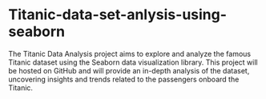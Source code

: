 # Titanic-data-set-anlysis-using-seaborn
The Titanic Data Analysis project aims to explore and analyze the famous Titanic dataset using the Seaborn data visualization library. This project will be hosted on GitHub and will provide an in-depth analysis of the dataset, uncovering insights and trends related to the passengers onboard the Titanic.
